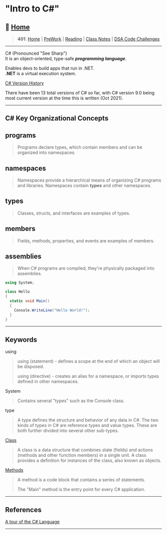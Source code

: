 # "Intro to C#"

## 🏡 [**Home**](https://mistidinzy.github.io/ReadingNotes/)

> **401**: [Home](https://mistidinzy.github.io/ReadingNotes/401home.html)
|
[PreWork](https://mistidinzy.github.io/ReadingNotes/401/preworkRM.html)
|
[Reading](https://mistidinzy.github.io/ReadingNotes/401/ReadingRM.html)
|
[Class Notes](https://mistidinzy.github.io/ReadingNotes/401/ClassRM.html)
|
[DSA Code Challenges](https://mistidinzy.github.io/data-structures-and-algorithms/)

_____

C# (Pronounced "See Sharp")<br>
It is an object-oriented, type-safe ***programming language***.

Enables devs to build apps that run in .NET. <br>
**.NET** is a virtual execution system.

[C\# Version History](https://bit.ly/2ZSUYOz)

There have been 13 total versions of C# so far, with C# version 9.0 being most current version at the time this is written (Oct 2021).

____

## C\# Key Organizational Concepts

## programs

> Programs declare types, which contain members and can be organized into namespaces.

## namespaces

> Namespaces provide a hierarchical means of organizing C# programs and libraries. Namespaces contain ***types*** and other namespaces.

## types

> Classes, structs, and interfaces are examples of types.

## members

> Fields, methods, properties, and events are examples of members.

## assemblies

> When C# programs are compiled, they're physically packaged into assemblies.

```C#
using System;

class Hello 
{
  static void Main()
  {
    Console.WriteLine("Hello World!");
  }
}
```

_____

## Keywords

using

> using (statement) - defines a scope at the end of which an object will be disposed.
>
> using (directive) - creates an alias for a namespace, or imports types defined in other namespaces.

System

> Contains several "types" such as the Console class.

type

> A type defines the structure and behavior of any data in C#. The two kinds of types in C# are reference types and value types. These are both further divided into several other sub-types.

[Class](https://docs.microsoft.com/en-us/dotnet/csharp/fundamentals/types/classes)

> A class is a data structure that combines state (fields) and actions (methods and other function members) in a single unit. A class provides a definition for instances of the class, also known as objects.

[Methods](https://docs.microsoft.com/en-us/dotnet/csharp/methods)

> A method is a code block that contains a series of statements.
>
>The "Main" method is the entry point for every C# application.

_____

## References

[A tour of the C# Language](https://docs.microsoft.com/en-us/dotnet/csharp/tour-of-csharp/)

_____
